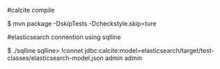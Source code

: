 #calcite compile

$ mvn package -DskipTests -Dcheckstyle.skip=ture

#elasticsearch connention  using sqlline

$ ./sqlline
sqlline>  !connet jdbc:calcite:model=elasticsearch/target/test-classes/elasticsearch-model.json admin admin




